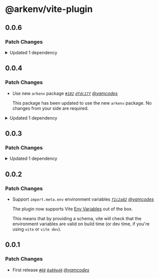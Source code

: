 # @arkenv/vite-plugin

## 0.0.6

### Patch Changes

<details><summary>Updated 1 dependency</summary>

<small>

[`d46b233`](https://github.com/yamcodes/arkenv/commit/d46b23355546fd0531123cfaaffab95f74a472da)

</small>

- `arkenv@0.3.0`

</details>

## 0.0.4

### Patch Changes

- Use new `arkenv` package _[`#102`](https://github.com/yamcodes/arkenv/pull/102) [`dfdc17f`](https://github.com/yamcodes/arkenv/commit/dfdc17f3510a9c07586201ecaf310cba3b22d67f) [@yamcodes](https://github.com/yamcodes)_

  This package has been updated to use the new `arkenv` package. No changes from your side are required.

<details><summary>Updated 1 dependency</summary>

<small>

[`dfdc17f`](https://github.com/yamcodes/arkenv/commit/dfdc17f3510a9c07586201ecaf310cba3b22d67f)

</small>

- `arkenv@0.2.0`

</details>

## 0.0.3

### Patch Changes

<details><summary>Updated 1 dependency</summary>

<small>

[`f7c6501`](https://github.com/yamcodes/arkenv/commit/f7c6501272064d13a6f048d68ba826d58eb2eee7)

</small>

- `arkenv@0.1.5`

</details>

## 0.0.2

### Patch Changes

- Support `import.meta.env` environment variables _[`f1c2a02`](https://github.com/yamcodes/arkenv/commit/f1c2a02d2c754261f5cc14f99604d267e6df86db) [@yamcodes](https://github.com/yamcodes)_

  The plugin now supports Vite [Env Variables](https://vite.dev/guide/env-and-mode) out of the box.

  This means that by providing a schema, vite will check that the environment variables are valid on build time (or dev time, if you're using `vite` or `vite dev`).

## 0.0.1

### Patch Changes

- First release _[`#68`](https://github.com/yamcodes/arkenv/pull/68) [`0a89ed4`](https://github.com/yamcodes/arkenv/commit/0a89ed4af85677fc80690a84afd0077f11bf1508) [@yamcodes](https://github.com/yamcodes)_
